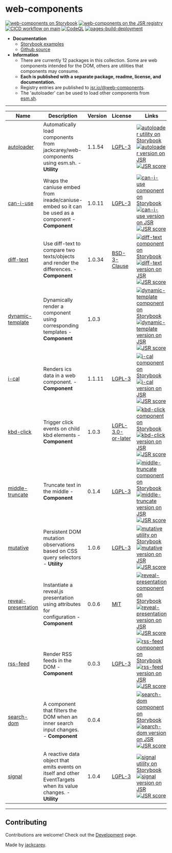 # web-components

[![web-components on Storybook](https://cdn.jsdelivr.net/gh/storybookjs/brand@main/badge/badge-storybook.svg)](https://jackcarey.co.uk/web-components/docs/)
[![web-components on the JSR registry](https://jsr.io/badges/@web-components)](https://jsr.io/@web-components)
[![CICD workflow on main](https://github.com/jackcarey/web-components/actions/workflows/cicd.yml/badge.svg?branch=main)](https://github.com/jackcarey/web-components/actions/workflows/cicd.yml?query=branch%3Amain)
[![CodeQL](https://github.com/jackcarey/web-components/actions/workflows/github-code-scanning/codeql/badge.svg)](https://github.com/jackcarey/web-components/actions/workflows/github-code-scanning/codeql)
[![pages-build-deployment](https://github.com/jackcarey/web-components/actions/workflows/pages/pages-build-deployment/badge.svg)](https://github.com/jackcarey/web-components/actions/workflows/pages/pages-build-deployment)

-   **Documentation**
    -   [Storybook examples](https://jackcarey.co.uk/web-components/docs/)
    -   [Github source](https://github.com/jackcarey/web-components)
-   **Information**
    -   There are currently 12 packages in this collection. Some are web components intended for the DOM, others are utilities that components may consume.
    -   **Each is published with a separate package, readme, license, and documentation.**
    -   Registry entries are published to [jsr.io/@web-components](https://jsr.io/@web-components).
    -   The 'autoloader' can be used to load other components from [esm.sh](https://esm.sh/).

---

| Name | Description | Version | License | Links |
| --- | --- | --- | --- | --- |
| [autoloader](https://jackcarey.co.uk/web-components/docs/?path=/docs/utilities-autoloader) | Automatically load components from jackcarey/web-components using esm.sh. - **Utility** | 1.1.54 | [LGPL-3](https://github.com/jackcarey/web-components/blob/main/packages/autoloader/LICENSE.md) | [![autoloader utility on Storybook](https://cdn.jsdelivr.net/gh/storybookjs/brand@main/badge/badge-storybook.svg)](https://jackcarey.co.uk/web-components/docs/?path=/docs/utilities-autoloader) [![autoloader version on JSR](https://jsr.io/badges/@web-components/autoloader)](https://jsr.io/@web-components/autoloader/versions) [![JSR score](https://jsr.io/badges/@web-components/autoloader/score)](https://jsr.io/@web-components/autoloader/score) |
| [can-i-use](https://jackcarey.co.uk/web-components/docs/?path=/docs/components-can-i-use) | Wraps the caniuse embed from ireade/caniuse-embed so it can be used as a component - **Component** | 1.0.11 | [LGPL-3](https://github.com/jackcarey/web-components/blob/main/packages/can-i-use/LICENSE.md) | [![can-i-use component on Storybook](https://cdn.jsdelivr.net/gh/storybookjs/brand@main/badge/badge-storybook.svg)](https://jackcarey.co.uk/web-components/docs/?path=/docs/components-can-i-use) [![can-i-use version on JSR](https://jsr.io/badges/@web-components/can-i-use)](https://jsr.io/@web-components/can-i-use/versions) [![JSR score](https://jsr.io/badges/@web-components/can-i-use/score)](https://jsr.io/@web-components/can-i-use/score) |
| [diff-text](https://jackcarey.co.uk/web-components/docs/?path=/docs/components-diff-text) | Use diff-text to compare two texts/objects and render the differences. - **Component** | 1.0.34 | [BSD-3-Clause](https://github.com/jackcarey/web-components/blob/main/packages/diff-text/LICENSE.md) | [![diff-text component on Storybook](https://cdn.jsdelivr.net/gh/storybookjs/brand@main/badge/badge-storybook.svg)](https://jackcarey.co.uk/web-components/docs/?path=/docs/components-diff-text) [![diff-text version on JSR](https://jsr.io/badges/@web-components/diff-text)](https://jsr.io/@web-components/diff-text/versions) [![JSR score](https://jsr.io/badges/@web-components/diff-text/score)](https://jsr.io/@web-components/diff-text/score) |
| [dynamic-template](https://jackcarey.co.uk/web-components/docs/?path=/docs/components-dynamic-template) | Dynamically render a component using corresponding templates - **Component** | 1.0.3 | [](https://github.com/jackcarey/web-components/blob/main/packages/dynamic-template/LICENSE.md) | [![dynamic-template component on Storybook](https://cdn.jsdelivr.net/gh/storybookjs/brand@main/badge/badge-storybook.svg)](https://jackcarey.co.uk/web-components/docs/?path=/docs/components-dynamic-template) [![dynamic-template version on JSR](https://jsr.io/badges/@web-components/dynamic-template)](https://jsr.io/@web-components/dynamic-template/versions) [![JSR score](https://jsr.io/badges/@web-components/dynamic-template/score)](https://jsr.io/@web-components/dynamic-template/score) |
| [i-cal](https://jackcarey.co.uk/web-components/docs/?path=/docs/components-i-cal) | Renders ics data in a web component. - **Component** | 1.1.11 | [LGPL-3](https://github.com/jackcarey/web-components/blob/main/packages/i-cal/LICENSE.md) | [![i-cal component on Storybook](https://cdn.jsdelivr.net/gh/storybookjs/brand@main/badge/badge-storybook.svg)](https://jackcarey.co.uk/web-components/docs/?path=/docs/components-i-cal) [![i-cal version on JSR](https://jsr.io/badges/@web-components/i-cal)](https://jsr.io/@web-components/i-cal/versions) [![JSR score](https://jsr.io/badges/@web-components/i-cal/score)](https://jsr.io/@web-components/i-cal/score) |
| [kbd-click](https://jackcarey.co.uk/web-components/docs/?path=/docs/components-kbd-click) | Trigger click events on child kbd elements - **Component** | 1.0.3 | [LGPL-3.0-or-later](https://github.com/jackcarey/web-components/blob/main/packages/kbd-click/LICENSE.md) | [![kbd-click component on Storybook](https://cdn.jsdelivr.net/gh/storybookjs/brand@main/badge/badge-storybook.svg)](https://jackcarey.co.uk/web-components/docs/?path=/docs/components-kbd-click) [![kbd-click version on JSR](https://jsr.io/badges/@web-components/kbd-click)](https://jsr.io/@web-components/kbd-click/versions) [![JSR score](https://jsr.io/badges/@web-components/kbd-click/score)](https://jsr.io/@web-components/kbd-click/score) |
| [middle-truncate](https://jackcarey.co.uk/web-components/docs/?path=/docs/components-middle-truncate) | Truncate text in the middle - **Component** | 0.1.4 | [LGPL-3](https://github.com/jackcarey/web-components/blob/main/packages/middle-truncate/LICENSE.md) | [![middle-truncate component on Storybook](https://cdn.jsdelivr.net/gh/storybookjs/brand@main/badge/badge-storybook.svg)](https://jackcarey.co.uk/web-components/docs/?path=/docs/components-middle-truncate) [![middle-truncate version on JSR](https://jsr.io/badges/@web-components/middle-truncate)](https://jsr.io/@web-components/middle-truncate/versions) [![JSR score](https://jsr.io/badges/@web-components/middle-truncate/score)](https://jsr.io/@web-components/middle-truncate/score) |
| [mutative](https://jackcarey.co.uk/web-components/docs/?path=/docs/utilities-mutative) | Persistent DOM mutation observations based on CSS query selectors - **Utility** | 1.0.6 | [LGPL-3](https://github.com/jackcarey/web-components/blob/main/packages/mutative/LICENSE.md) | [![mutative utility on Storybook](https://cdn.jsdelivr.net/gh/storybookjs/brand@main/badge/badge-storybook.svg)](https://jackcarey.co.uk/web-components/docs/?path=/docs/utilities-mutative) [![mutative version on JSR](https://jsr.io/badges/@web-components/mutative)](https://jsr.io/@web-components/mutative/versions) [![JSR score](https://jsr.io/badges/@web-components/mutative/score)](https://jsr.io/@web-components/mutative/score) |
| [reveal-presentation](https://jackcarey.co.uk/web-components/docs/?path=/docs/components-reveal-presentation) | Instantiate a reveal.js presentation using attributes for configuration - **Component** | 0.0.6 | [MIT](https://github.com/jackcarey/web-components/blob/main/packages/reveal-presentation/LICENSE.md) | [![reveal-presentation component on Storybook](https://cdn.jsdelivr.net/gh/storybookjs/brand@main/badge/badge-storybook.svg)](https://jackcarey.co.uk/web-components/docs/?path=/docs/components-reveal-presentation) [![reveal-presentation version on JSR](https://jsr.io/badges/@web-components/reveal-presentation)](https://jsr.io/@web-components/reveal-presentation/versions) [![JSR score](https://jsr.io/badges/@web-components/reveal-presentation/score)](https://jsr.io/@web-components/reveal-presentation/score) |
| [rss-feed](https://jackcarey.co.uk/web-components/docs/?path=/docs/components-rss-feed) | Render RSS feeds in the DOM - **Component** | 0.0.3 | [LGPL-3](https://github.com/jackcarey/web-components/blob/main/packages/rss-feed/LICENSE.md) | [![rss-feed component on Storybook](https://cdn.jsdelivr.net/gh/storybookjs/brand@main/badge/badge-storybook.svg)](https://jackcarey.co.uk/web-components/docs/?path=/docs/components-rss-feed) [![rss-feed version on JSR](https://jsr.io/badges/@web-components/rss-feed)](https://jsr.io/@web-components/rss-feed/versions) [![JSR score](https://jsr.io/badges/@web-components/rss-feed/score)](https://jsr.io/@web-components/rss-feed/score) |
| [search-dom](https://jackcarey.co.uk/web-components/docs/?path=/docs/components-search-dom) | A component that filters the DOM when an inner search input changes. - **Component** | 0.0.4 | [](https://github.com/jackcarey/web-components/blob/main/packages/search-dom/LICENSE.md) | [![search-dom component on Storybook](https://cdn.jsdelivr.net/gh/storybookjs/brand@main/badge/badge-storybook.svg)](https://jackcarey.co.uk/web-components/docs/?path=/docs/components-search-dom) [![search-dom version on JSR](https://jsr.io/badges/@web-components/search-dom)](https://jsr.io/@web-components/search-dom/versions) [![JSR score](https://jsr.io/badges/@web-components/search-dom/score)](https://jsr.io/@web-components/search-dom/score) |
| [signal](https://jackcarey.co.uk/web-components/docs/?path=/docs/utilities-signal) | A reactive data object that emits events on itself and other EventTargets when its value changes. - **Utility** | 1.0.4 | [LGPL-3](https://github.com/jackcarey/web-components/blob/main/packages/signal/LICENSE.md) | [![signal utility on Storybook](https://cdn.jsdelivr.net/gh/storybookjs/brand@main/badge/badge-storybook.svg)](https://jackcarey.co.uk/web-components/docs/?path=/docs/utilities-signal) [![signal version on JSR](https://jsr.io/badges/@web-components/signal)](https://jsr.io/@web-components/signal/versions) [![JSR score](https://jsr.io/badges/@web-components/signal/score)](https://jsr.io/@web-components/signal/score) |



---

## Contributing

Contributions are welcome! Check out the [Development](https://jackcarey.co.uk/web-components/docs/?path=/docs/development--all-stories) page.

Made by [jackcarey](https://jackcarey.co.uk/).

